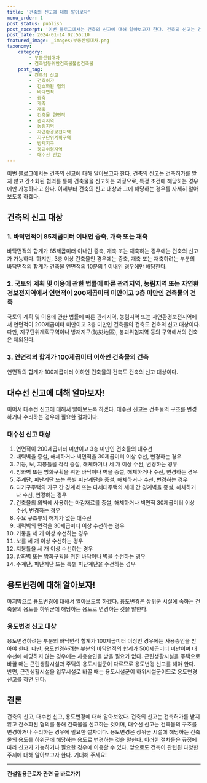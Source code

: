 ```yaml
---
title: '건축의 신고에 대해 알아보자'
menu_order: 1
post_status: publish
post_excerpt: '이번 블로그에서는 건축의 신고에 대해 알아보고자 한다. 건축의 신고는 건축허가를 받지 않고 간소화된 협의를 통해 건축물을 신고하는 과정으로, 특정 조건에 해당하는 경우에만 가능하다고 한다. 이제부터 건축의 신고 대상과 그에 해당하는 경우를 자세히 알아보도록 하겠다.'
post_date: 2024-01-14 02:55:10
featured_image: _images/부동산임대차.png
taxonomy:
    category:
        - 부동산임대차
        - 건축법등위반건축물불법건축물
    post_tag:
        - 건축의 신고
        -  건축허가
        -  간소화된 협의
        -  바닥면적
        -  증축
        -  개축
        -  재축
        -  건축물 연면적
        -  관리지역
        -  농림지역
        -  자연환경보전지역
        -  지구단위계획구역
        -  방재지구
        -  붕괴위험지역
        -  대수선 신고
---
```



이번 블로그에서는 건축의 신고에 대해 알아보고자 한다. 건축의 신고는 건축허가를 받지 않고 간소화된 협의를 통해 건축물을 신고하는 과정으로, 특정 조건에 해당하는 경우에만 가능하다고 한다. 이제부터 건축의 신고 대상과 그에 해당하는 경우를 자세히 알아보도록 하겠다. 

## 건축의 신고 대상

### 1. 바닥면적이 85제곱미터 이내인 증축, 개축 또는 재축

바닥면적의 합계가 85제곱미터 이내인 증축, 개축 또는 재축하는 경우에는 건축의 신고가 가능하다. 하지만, 3층 이상 건축물인 경우에는 증축, 개축 또는 재축하려는 부분의 바닥면적의 합계가 건축물 연면적의 10분의 1 이내인 경우에만 해당한다.

### 2. 국토의 계획 및 이용에 관한 법률에 따른 관리지역, 농림지역 또는 자연환경보전지역에서 연면적이 200제곱미터 미만이고 3층 미만인 건축물의 건축

국토의 계획 및 이용에 관한 법률에 따른 관리지역, 농림지역 또는 자연환경보전지역에서 연면적이 200제곱미터 미만이고 3층 미만인 건축물의 건축도 건축의 신고 대상이다. 다만, 지구단위계획구역이나 방재지구(防災地區), 붕괴위험지역 등의 구역에서의 건축은 제외된다.

### 3. 연면적의 합계가 100제곱미터 이하인 건축물의 건축

연면적의 합계가 100제곱미터 이하인 건축물의 건축도 건축의 신고 대상이다.

## 대수선 신고에 대해 알아보자!

이어서 대수선 신고에 대해서 알아보도록 하겠다. 대수선 신고는 건축물의 구조를 변경하거나 수리하는 경우에 필요한 절차이다.

### 대수선 신고 대상

1. 연면적이 200제곱미터 미만이고 3층 미만인 건축물의 대수선
2. 내력벽을 증설, 해체하거나 벽면적을 30제곱미터 이상 수선, 변경하는 경우
3. 기둥, 보, 지붕틀을 각각 증설, 해체하거나 세 개 이상 수선, 변경하는 경우
4. 방화벽 또는 방화구획을 위한 바닥이나 벽을 증설, 해체하거나 수선, 변경하는 경우
5. 주계단, 피난계단 또는 특별 피난계단을 증설, 해체하거나 수선, 변경하는 경우
6. 다가구주택의 가구 간 경계벽 또는 다세대주택의 세대 간 경계벽을 증설, 해체하거나 수선, 변경하는 경우
7. 건축물의 외벽에 사용하는 마감재료를 증설, 해체하거나 벽면적 30제곱미터 이상 수선, 변경하는 경우
8. 주요 구조부의 해체가 없는 대수선
9. 내력벽의 면적을 30제곱미터 이상 수선하는 경우
10. 기둥을 세 개 이상 수선하는 경우
11. 보를 세 개 이상 수선하는 경우
12. 지붕틀을 세 개 이상 수선하는 경우
13. 방화벽 또는 방화구획을 위한 바닥이나 벽을 수선하는 경우
14. 주계단, 피난계단 또는 특별 피난계단을 수선하는 경우

## 용도변경에 대해 알아보자!

마지막으로 용도변경에 대해서 알아보도록 하겠다. 용도변경은 상위군 시설에 속하는 건축물의 용도를 하위군에 해당하는 용도로 변경하는 것을 말한다.

### 용도변경 신고 대상

용도변경하려는 부분의 바닥면적 합계가 100제곱미터 이상인 경우에는 사용승인을 받아야 한다. 다만, 용도변경하려는 부분의 바닥면적의 합계가 500제곱미터 미만이며 대수선에 해당하지 않는 경우에는 사용승인을 받을 필요가 없다. 근린생활시설을 주택으로 바꿀 때는 근린생활시설과 주택의 용도시설군이 다르므로 용도변경 신고를 해야 한다. 반면, 근린생활시설을 업무시설로 바꿀 때는 용도시설군이 하위시설군이므로 용도변경 신고를 하면 된다.

## 결론

건축의 신고, 대수선 신고, 용도변경에 대해 알아보았다. 건축의 신고는 건축허가를 받지 않고 간소화된 협의를 통해 건축물을 신고하는 것이며, 대수선 신고는 건축물의 구조를 변경하거나 수리하는 경우에 필요한 절차이다. 용도변경은 상위군 시설에 해당하는 건축물의 용도를 하위군에 해당하는 용도로 변경하는 것을 말한다. 이러한 절차들은 규정에 따라 신고가 가능하거나 필요한 경우에 이용할 수 있다. 앞으로도 건축이 관련된 다양한 주제에 대해 알아보고자 한다. 기대해 주세요!
<!-- wp:separator -->
<hr class="wp-block-separator has-alpha-channel-opacity"/>
<!-- /wp:separator -->

<!-- wp:group {"backgroundColor":"base","layout":{"type":"constrained"}} -->
<div class="wp-block-group has-base-background-color has-background"><!-- wp:paragraph {"align":"center","fontSize":"medium"} -->
<p class="has-text-align-center has-large-font-size"><strong>건설일용근로자 관련 글 바로가기</strong></p>
<!-- /wp:paragraph -->


<!-- wp:latest-posts
{"categories":[{"id":9606,"count":19,"description":"","link":"https://uknowlaw.com/category/%ea%b1%b4%ec%84%a4%ec%9d%bc%ec%9a%a9%ea%b7%bc%eb%a1%9c%ec%9e%90/","name":"건설일용근로자","slug":"건설일용근로자","taxonomy":"category","parent":0,"meta":[],"_links":{"self":[{"href":"https://uknowlaw.com/wp-json/wp/v2/categories/9606"}],"collection":[{"href":"https://uknowlaw.com/wp-json/wp/v2/categories"}],"about":[{"href":"https://uknowlaw.com/wp-json/wp/v2/taxonomies/category"}],"wp:post_type":[{"href":"https://uknowlaw.com/wp-json/wp/v2/posts?categories=9606"}],"curies":[{"name":"wp","href":"https://api.w.org/{rel}","templated":true}]}}],"postsToShow":100,"excerptLength":28,"postLayout":"grid","columns":2,"featuredImageAlign":"left","featuredImageSizeSlug":"large","fontSize":"small"} /--></div>
<!-- /wp:group -->